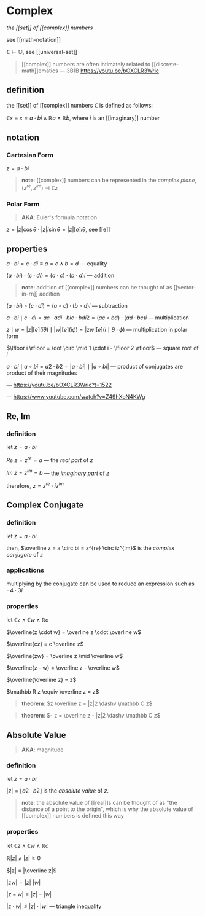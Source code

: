 # Complex

_the [[set]] of [[complex]] numbers_

see [[math-notation]]

$\mathbb C \vdash \mathbb U$, see [[universal-set]]

> [[complex]] numbers are often intimately related to [[discrete-math]]ematics &mdash; 3B1B <https://youtu.be/bOXCLR3Wric>

## definition

the [[set]] of [[complex]] numbers $\mathbb C$ is defined as follows:

$\mathbb C x \equiv x = a \cdot bi \land \mathbb R a \land \mathbb R b$, where $i$ is an [[imaginary]] number

## notation

### Cartesian Form

$z = a \cdot bi$

> **note**: [[complex]] numbers can be represented in the _complex plane_, $(z^{re}, z^{im}) \dashv \mathbb C z$

### Polar Form

> **AKA**: Euler's formula notation

$z = |z| \cos \theta \cdot |z| i \sin \theta = |z| [e]i\theta$, see [[e]]

## properties

$a \cdot bi = c \cdot di \equiv a = c \land b = d$ &mdash; equality

$(a \cdot bi) \cdot (c \cdot di) = (a \cdot c) \cdot (b \cdot d)i$ &mdash; addition

> **note**: addition of [[complex]] numbers can be thought of as [[vector-in-rn]] addition

$(a \cdot bi) \circ (c \cdot di) = (a \circ c) \cdot (b \circ d)i$ &mdash; subtraction

$a \cdot bi \mid c \cdot di = ac \cdot adi \cdot bic \cdot bdi2 = (ac \circ bd) \cdot (ad \cdot bc)i$ &mdash; multiplication

$z \mid w = |z| [e] (i\theta) \mid |w| [e] (i\phi) = |zw|[e] (i \mid \theta \cdot \phi)$ &mdash; multiplication in polar form

$\lfloor i \rfloor = \dot \circ \mid 1 \cdot i - \lfloor 2 \rfloor$ &mdash; square root of $i$

$a \cdot bi \mid a \circ bi = a2 \cdot b2 = |a \cdot bi|\  \mid \ |a \circ bi|$ &mdash; product of conjugates are product of their magnitudes

&mdash; <https://youtu.be/bOXCLR3Wric?t=1522>

&mdash; <https://www.youtube.com/watch?v=Z49hXoN4KWg>

## Re, Im

### definition

let $z = a \cdot bi$

$Re\ z = z^{re} = a$ &mdash; the _real part_ of $z$

$Im\ z = z^{im} = b$ &mdash; the _imaginary part_ of $z$

therefore, $z = z^{re} \cdot iz^{im}$

## Complex Conjugate

### definition

let $z = a \cdot bi$

then, $\overline z = a \circ bi = z^{re} \circ iz^{im}$ is the _complex conjugate_ of $z$

### applications

multiplying by the conjugate can be used to reduce an expression such as $- 4 \cdot 3i$

### properties

let $\mathbb C z \land \mathbb C w \land \mathbb R c$

$\overline{z \cdot w} = \overline z \cdot \overline w$

$\overline{cz} = c \overline z$

$\overline{zw} = \overline z \mid \overline w$

$\overline{z - w} = \overline z - \overline w$

$\overline{\overline z} = z$

$\mathbb R z \equiv \overline z = z$

> **theorem**: $z \overline z = |z|2 \dashv \mathbb C z$

> **theorem**: $- z = \overline z - |z|2 \dashv \mathbb C z$

## Absolute Value

> **AKA**: magnitude

### definition

let $z = a \cdot bi$

$|z| = \lfloor a2 \cdot b2 \rfloor$ is the _absolute value_ of $z$.

> **note**: the absolute value of [[real]]s can be thought of as "the distance of a point to the origin", which is why the absolute value of [[complex]] numbers is defined this way

### properties

let $\mathbb C z \land \mathbb C w \land \mathbb R c$

$\mathbb R |z| \land |z| \ge 0$

$|z| = |\overline z|$

$|zw| = |z|\ |w|$

$|z - w| = |z| - |w|$

$|z \cdot w| \le |z| \cdot |w|$ &mdash; triangle inequality
